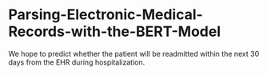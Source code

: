 # Parsing-Electronic-Medical-Records-with-the-BERT-Model
We hope to predict whether the patient will be readmitted within the next 30 days from the EHR during hospitalization.
